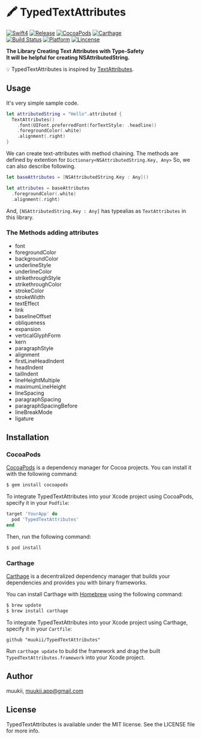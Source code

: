 # 🖍 TypedTextAttributes

<a href="https://developer.apple.com/swift"><img alt="Swift4" src="https://img.shields.io/badge/language-Swift4-orange.svg"/></a>
<a href="https://github.com/muukii/TypedTextAttributes/releases/latest"><img alt="Release" src="https://img.shields.io/github/release/muukii/TypedTextAttributes.svg"/></a>
<a href="https://cocoapods.org/pods/TypedTextAttributes"><img alt="CocoaPods" src="https://img.shields.io/cocoapods/v/TypedTextAttributes.svg"/></a>
<a href="https://github.com/Carthage/Carthage"><img alt="Carthage" src="https://img.shields.io/badge/Carthage-compatible-yellow.svg"/></a>
</br>
<a href="https://travis-ci.org/muukii/TypedTextAttributes"><img alt="Build Status" src="https://travis-ci.org/muukii/TypedTextAttributes.svg?branch=master"/></a>
<a href="https://developer.apple.com/"><img alt="Platform" src="https://img.shields.io/badge/platform-iOS%20%7C%20OSX%20%7C%20tvOS%20%7C%20watchOS-green.svg"/></a>
<a href="https://github.com/muukii/TypedTextAttributes/blob/master/LICENSE"><img alt="Lincense" src="http://img.shields.io/badge/license-MIT-000000.svg"/></a>

**The Library Creating Text Attributes with Type-Safety**<br>
**It will be helpful for creating NSAttributedString.**

💡 TypedTextAttributes is inspired by [TextAttributes](https://github.com/delba/TextAttributes).

## Usage

It's very simple sample code.

```swift
let attributedString = "Hello".attributed {
  TextAttributes()
    .font(UIFont.preferredFont(forTextStyle: .headline))
    .foregroundColor(.white)
    .alignment(.right)
}
```

We can create text-attributes with method chaining.
The methods are defined by extention for `Dictionary<NSAttributedString.Key, Any>`
So, we can also describe following.

```swift
let baseAttributes = [NSAttributedString.Key : Any]()

let attributes = baseAttributes
  .foregroundColor(.white)
  .alignment(.right)
```

And, `[NSAttributedString.Key : Any]` has typealias as `TextAttributes` in this library.

### The Methods adding attributes

- font
- foregroundColor
- backgroundColor
- underlineStyle
- underlineColor
- strikethroughStyle
- strikethroughColor
- strokeColor
- strokeWidth
- textEffect
- link
- baselineOffset
- obliqueness
- expansion
- verticalGlyphForm
- kern
- paragraphStyle
- alignment
- firstLineHeadIndent
- headIndent
- tailIndent
- lineHeightMultiple
- maximumLineHeight
- lineSpacing
- paragraphSpacing
- paragraphSpacingBefore
- lineBreakMode
- ligature


## Installation
### CocoaPods

[CocoaPods](http://cocoapods.org) is a dependency manager for Cocoa projects. You can install it with the following command:

```bash
$ gem install cocoapods
```

To integrate TypedTextAttributes into your Xcode project using CocoaPods, specify it in your `Podfile`:

```ruby
target 'YourApp' do
  pod 'TypedTextAttributes'
end
```

Then, run the following command:

```bash
$ pod install
```

### Carthage

[Carthage](https://github.com/Carthage/Carthage) is a decentralized dependency manager that builds your dependencies and provides you with binary frameworks.

You can install Carthage with [Homebrew](http://brew.sh/) using the following command:

```bash
$ brew update
$ brew install carthage
```

To integrate TypedTextAttributes into your Xcode project using Carthage, specify it in your `Cartfile`:

```ogdl
github "muukii/TypedTextAttributes"
```

Run `carthage update` to build the framework and drag the built `TypedTextAttributes.framework` into your Xcode project.


## Author

muukii, muukii.app@gmail.com

## License

TypedTextAttributes is available under the MIT license. See the LICENSE file for more info.
